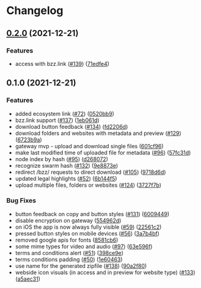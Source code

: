 # Changelog

## [0.2.0](https://www.github.com/ethersphere/gateway/compare/v0.1.0...v0.2.0) (2021-12-21)


### Features

* access with bzz.link ([#139](https://www.github.com/ethersphere/gateway/issues/139)) ([71edfe4](https://www.github.com/ethersphere/gateway/commit/71edfe4f70e2f7fa23902dcce6d003a69c82415d))

## 0.1.0 (2021-12-21)


### Features

* added ecosystem link ([#72](https://www.github.com/ethersphere/gateway/issues/72)) ([0520bb9](https://www.github.com/ethersphere/gateway/commit/0520bb990705ef4b0f7bc90833665a4e4c9d4601))
* bzz.link support ([#137](https://www.github.com/ethersphere/gateway/issues/137)) ([1eb061d](https://www.github.com/ethersphere/gateway/commit/1eb061d8af0d6ff68cdfc632091e82b7b913890a))
* download button feedback ([#134](https://www.github.com/ethersphere/gateway/issues/134)) ([fd2206d](https://www.github.com/ethersphere/gateway/commit/fd2206d334f77396417c5fa179b62e2916ec66b1))
* download folders and websites with metadata and preview ([#129](https://www.github.com/ethersphere/gateway/issues/129)) ([6723b9a](https://www.github.com/ethersphere/gateway/commit/6723b9a46fd79d4df9be84d8ce76d196860ef7c0))
* gateway mvp - upload and download single files ([601cf96](https://www.github.com/ethersphere/gateway/commit/601cf961341812782ebf93efbd9f7e4c59130e81))
* make last modified time of uploaded file for metadata ([#96](https://www.github.com/ethersphere/gateway/issues/96)) ([57fc31d](https://www.github.com/ethersphere/gateway/commit/57fc31df5fac0cd66c2da94cf5896cd4f9965113))
* node index by hash ([#95](https://www.github.com/ethersphere/gateway/issues/95)) ([d268072](https://www.github.com/ethersphere/gateway/commit/d268072abc1576f505e2b809decf363bb894ef12))
* recognize swarm hash ([#132](https://www.github.com/ethersphere/gateway/issues/132)) ([9e8873e](https://www.github.com/ethersphere/gateway/commit/9e8873ecd94ee6ba6529cf6d6d332a43e8a6a6a0))
* redirect /bzz/<hash> requests to direct download ([#105](https://www.github.com/ethersphere/gateway/issues/105)) ([9718d6d](https://www.github.com/ethersphere/gateway/commit/9718d6dfcac10cb0f3fee9c92cb7357da57754d3))
* updated legal highlights ([#52](https://www.github.com/ethersphere/gateway/issues/52)) ([6b144f5](https://www.github.com/ethersphere/gateway/commit/6b144f579945c792d008683bba9038c3ebb3d29b))
* upload multiple files, folders or websites ([#124](https://www.github.com/ethersphere/gateway/issues/124)) ([3727f7b](https://www.github.com/ethersphere/gateway/commit/3727f7bec04810871b6bfc8418cdd4ea0eaf0bf7))


### Bug Fixes

* button feedback on copy and button styles ([#131](https://www.github.com/ethersphere/gateway/issues/131)) ([6009449](https://www.github.com/ethersphere/gateway/commit/6009449183e15f4ac38cac35c75dc838deb0f8e4))
* disable encryption on gateway ([554962d](https://www.github.com/ethersphere/gateway/commit/554962d286d2e9ae8594293ec6d97bb24f0ae948))
* on iOS the app is now always fully visible ([#59](https://www.github.com/ethersphere/gateway/issues/59)) ([22561c2](https://www.github.com/ethersphere/gateway/commit/22561c2f7b9578e11f7610e40546d605311af7ec))
* pressed button styles on mobile devices ([#56](https://www.github.com/ethersphere/gateway/issues/56)) ([3a7b4bf](https://www.github.com/ethersphere/gateway/commit/3a7b4bf35d776b19c5bf08f0156f91e17b8a19df))
* removed google apis for fonts ([8581cb6](https://www.github.com/ethersphere/gateway/commit/8581cb6eeaae07e1610a0595687a90963e0cd0ec))
* some mime types for video and audio ([#97](https://www.github.com/ethersphere/gateway/issues/97)) ([63e596f](https://www.github.com/ethersphere/gateway/commit/63e596f5967ea0ed0044c08c4c0c2dcf1ecf5714))
* terms and conditions alert ([#51](https://www.github.com/ethersphere/gateway/issues/51)) ([398ce9e](https://www.github.com/ethersphere/gateway/commit/398ce9e5d3d2a8e95dd721d15554e18e7f571256))
* terms conditions padding ([#50](https://www.github.com/ethersphere/gateway/issues/50)) ([1e60463](https://www.github.com/ethersphere/gateway/commit/1e60463d9d5cd8a4a45fa9cb3f443bf5ecfde76d))
* use name for the generated zipfile ([#138](https://www.github.com/ethersphere/gateway/issues/138)) ([90a2f80](https://www.github.com/ethersphere/gateway/commit/90a2f8071f130bea2c369bfd25c39e5d5eff76aa))
* webside icon visuals (in access and in preview for website type) ([#133](https://www.github.com/ethersphere/gateway/issues/133)) ([a5aec31](https://www.github.com/ethersphere/gateway/commit/a5aec3115638b7afd84e6daed988f36e31242d55))
